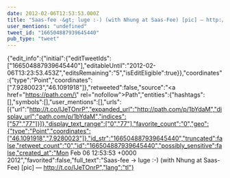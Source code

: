 ```yaml
---
date: 2012-02-06T12:53:53.000Z
title: "Saas-fee -&gt; luge :-) (with Nhung at Saas-Fee) [pic] — http://t.co/IJeTOnrP″"
user_mentions: "undefined"
tweet_id: "166504887939645440"
pub_type: "tweet"
---
```

{"edit_info":{"initial":{"editTweetIds":["166504887939645440"],"editableUntil":"2012-02-06T13:23:53.453Z","editsRemaining":"5","isEditEligible":true}},"coordinates":{"type":"Point","coordinates":["7.9280023","46.1091918"]},"retweeted":false,"source":"<a href=\"https://path.com/\" rel=\"nofollow\">Path</a>","entities":{"hashtags":[],"symbols":[],"user_mentions":[],"urls":[{"url":"http://t.co/IJeTOnrP","expanded_url":"http://path.com/p/1bYdaM","display_url":"path.com/p/1bYdaM","indices":["57","77"]}]},"display_text_range":["0","77"],"favorite_count":"0","geo":{"type":"Point","coordinates":["46.1091918","7.9280023"]},"id_str":"166504887939645440","truncated":false,"retweet_count":"0","id":"166504887939645440","possibly_sensitive":false,"created_at":"Mon Feb 06 12:53:53 +0000 2012","favorited":false,"full_text":"Saas-fee -&gt; luge :-) (with Nhung at Saas-Fee) [pic] — http://t.co/IJeTOnrP","lang":"tl"}
